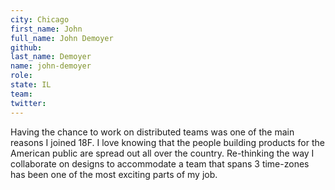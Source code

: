 ```yaml
---
city: Chicago
first_name: John
full_name: John Demoyer
github:
last_name: Demoyer
name: john-demoyer
role:
state: IL
team:
twitter:
---
```

Having the chance to work on distributed teams was one of the main
reasons I joined 18F. I love knowing that the people building products
for the American public are spread out all over the country. Re-thinking
the way I collaborate on designs to accommodate a team that spans 3
time-zones has been one of the most exciting parts of my job.
